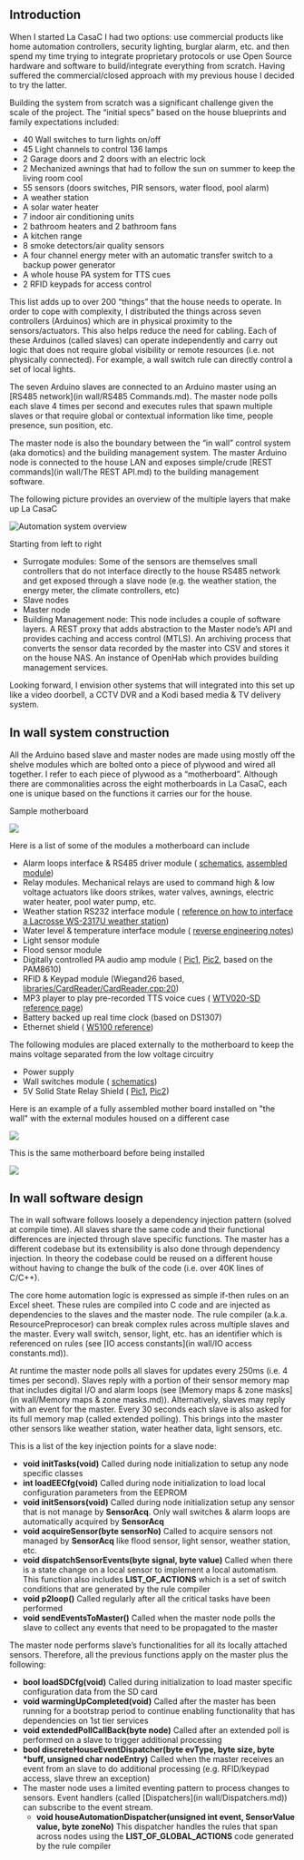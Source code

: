 ## Introduction

When I started La CasaC I had two options: use commercial products like home automation controllers, security lighting, burglar alarm, etc. and then spend my time trying to integrate proprietary protocols or use Open Source hardware and software to build/integrate everything from scratch. Having suffered the commercial/closed approach with my previous house I decided to try the latter.

Building the system from scratch was a significant challenge given the scale of the project. The “initial specs” based on the house blueprints and family expectations included:

- 40 Wall switches to turn lights on/off
- 45 Light channels to control 136 lamps
- 2 Garage doors and 2 doors with an electric lock
- 2 Mechanized awnings that had to follow the sun on summer to keep the living room cool
- 55 sensors (doors switches, PIR sensors, water flood, pool alarm)
- A weather station 
- A solar water heater
- 7 indoor air conditioning units
- 2 bathroom heaters and 2 bathroom fans
- A kitchen range
- 8 smoke detectors/air quality sensors
- A four channel energy meter with an automatic transfer switch to a backup power generator
- A whole house PA system for TTS cues
- 2 RFID keypads for access control

This list adds up to over 200 “things” that the house needs to operate. In order to cope with complexity, I distributed the things across seven controllers (Arduinos) which are in physical proximity to the sensors/actuators. This also helps reduce the need for cabling. Each of these Arduinos (called slaves) can operate independently and carry out logic that does not require global visibility or remote resources (i.e. not physically connected). For example, a wall switch rule can directly control a set of local lights.

The seven Arduino slaves are connected to an Arduino master using an [RS485 network](in wall/RS485 Commands.md). The master node polls each slave 4 times per second and executes rules that spawn multiple slaves or that require global or contextual information like time, people presence, sun position, etc.

The master node is also the boundary between the “in wall” control system (aka domotics) and the building management system. The master Arduino node is connected to the house LAN and exposes simple/crude [REST commands](in wall/The REST API.md) to the building management software.

The following picture provides an overview of the multiple layers that make up La CasaC

![Automation system overview](../uploads/images/Overall%20automation%20system.png?50%)

Starting from left to right

- Surrogate modules: Some of the sensors are themselves small controllers that do not interface directly to the house RS485 network and get exposed through a slave node (e.g. the weather station, the energy meter, the climate controllers, etc)
- Slave nodes
- Master node
- Building Management node: This node includes a couple of software layers. A REST proxy that adds abstraction to the Master node’s API and provides caching and access control (MTLS). An archiving process that converts the sensor data recorded by the master into CSV and stores it on the house NAS. An instance of OpenHab which provides building management services.

Looking forward, I envision other systems that will integrated into this set up like a video doorbell, a CCTV DVR and a Kodi based media & TV delivery system.

## In wall system construction

All the Arduino based slave and master nodes are made using mostly off the shelve modules which are bolted onto a piece of plywood and wired all together. I refer to each piece of plywood as a “motherboard”. Although there are commonalities across the eight motherboards in La CasaC, each one is unique based on the functions it carries our for the house.

Sample motherboard

![](../uploads/images/uC%20Cocina%2006.jpg?50%)

Here is a list of some of the modules a motherboard can include

- Alarm loops interface & RS485 driver module ( [schematics](../uploads/images/Alarm%20Zones%20IO%20-%20v3_schem.png), [assembled module](../uploads/images/uC%20Cocina%2007.jpg))
- Relay modules. Mechanical relays are used to command high & low voltage actuators like doors strikes, water valves, awnings, electric water heater, pool water pump, etc.
- Weather station RS232 interface module ( [reference on how to interface a Lacrosse WS-2317U weather station](http://www.open-electronics.org/how-to-connect-a-weather-station-ws2355-or-ws2300-to-weather-underground-with-arduino/))
- Water level & temperature interface module ( [reverse engineering notes](http://hack4life.pbworks.com/w/page/75653090/Arduino%20Solar%20Water%20Heater%20Sensor))
- Light sensor module
- Flood sensor module
- Digitally controlled PA audio amp module ( [Pic1](../uploads%2Fimages%2FAmp+Module+1.jpg), [Pic2](../uploads%2Fimages%2FAmp+Module+2.jpg), based on the PAM8610)
- RFID & Keypad module (Wiegand26 based, [libraries/CardReader/CardReader.cpp:20](https://bitbucket.org/cat101/casac/src/default/libraries/CardReader/CardReader.cpp#cl-20))
- MP3 player to play pre-recorded TTS voice cues ( [WTV020-SD reference page](http://www.emartee.com/product/41540/MP3%20Sound%20Module%20Mini%20SD%20Card))
- Battery backed up real time clock (based on DS1307)
- Ethernet shield ( [W5100 reference](http://arduino.cc/en/Main/ArduinoEthernetShield))

The following modules are placed externally to the motherboard to keep the mains voltage separated from the low voltage circuitry

- Power supply
- Wall switches module ( [schematics](../uploads%2Fimages%2FLight+switches+-+v2_schem.png))
- 5V Solid State Relay Shield ( [Pic1](../uploads%2Fimages%2FSSR+1.png), [Pic2](../uploads%2Fimages%2FSSR+2.png))

Here is an example of a fully assembled mother board installed on "the wall" with the external modules housed on a different case

![](../uploads/images/uC%20Cocina%2002.jpg?50%)

This is the same motherboard before being installed

![](../uploads/images/uC%20Cocina%2005.jpg?50%)

## In wall software design

The in wall software follows loosely a dependency injection pattern (solved at compile time). All slaves share the same code and their functional differences are injected through slave specific functions. The master has a different codebase but its extensibility is also done through dependency injection. In theory the codebase could be reused on a different house without having to change the bulk of the code (i.e. over 40K lines of C/C++).

The core home automation logic is expressed as simple if-then rules on an Excel sheet. These rules are compiled into C code and are injected as dependencies to the slaves and the master node. The rule compiler (a.k.a. ResourcePreprocesor) can break complex rules across multiple slaves and the master. Every wall switch, sensor, light, etc. has an identifier which is referenced on rules (see [IO access constants](in wall/IO access constants.md)).

At runtime the master node polls all slaves for updates every 250ms (i.e. 4 times per second). Slaves reply with a portion of their sensor memory map that includes digital I/O and alarm loops (see [Memory maps & zone masks](in wall/Memory maps & zone masks.md)). Alternatively, slaves may reply with an event for the master. Every 30 seconds each slave is also asked for its full memory map (called extended polling). This brings into the master other sensors like weather station, water heather data, light sensors, etc.

This is a list of the key injection points for a slave node:

- **void initTasks(void)** Called during node initialization to setup any node specific classes
- **int loadEECfg(void)** Called during node initialization to load local configuration parameters from the EEPROM
- **void initSensors(void)** Called during node initialization setup any sensor that is not manage by **SensorAcq**. Only wall switches & alarm loops are automatically acquired by **SensorAcq**
- **void acquireSensor(byte sensorNo)** Called to acquire sensors not managed by **SensorAcq** like flood sensor, light sensor, weather station, etc.
- **void dispatchSensorEvents(byte signal, byte value)** Called when there is a state change on a local sensor to implement a local automatism. This function also includes **LIST\_OF\_ACTIONS** which is a set of switch conditions that are generated by the rule compiler
- **void p2loop()** Called regularly after all the critical tasks have been performed
- **void sendEventsToMaster()** Called when the master node polls the slave to collect any events that need to be propagated to the master

The master node performs slave’s functionalities for all its locally attached sensors. Therefore, all the previous functions apply on the master plus the following:

- **bool loadSDCfg(void)** Called during initialization to load master specific configuration data from the SD card
- **void warmingUpCompleted(void)** Called after the master has been running for a bootstrap period to continue enabling functionality that has dependencies on 1st tier services
- **void extendedPollCallBack(byte node)** Called after an extended poll is performed on a slave to trigger additional processing
- **bool discreteHouseEventDispatcher(byte evType, byte size, byte \*buff, unsigned char nodeEntry)** Called when the master receives an event from an slave to do additional processing (e.g. RFID/keypad access, slave threw an exception)
- The master node uses a limited eventing pattern to process changes to sensors. Event handlers (called [Dispatchers](in wall/Dispatchers.md)) can subscribe to the event stream. 
  - **void houseAutomationDispatcher(unsigned int event, SensorValue value, byte zoneNo)** This dispatcher handles the rules that span across nodes using the **LIST\_OF\_GLOBAL\_ACTIONS** code generated by the rule compiler

<!-- More details about the control software can be found under “[Advanced in wall SW topics](in wall/Advanced in wall SW topics.md)” (poorly documented) -->

<!-- To-Do: Add a section about the SW features and references to the source code (e.g. burglar alarm, voice cues, water heater logic, courtesy lights, access control, presence detection, awning control, presence simulation, remote house control, energy monitoring, data logging, etc.) -->

